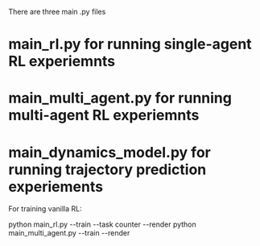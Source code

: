 There are three main .py files

# main_rl.py for running single-agent RL experiemnts

# main_multi_agent.py for running multi-agent RL experiemnts

# main_dynamics_model.py for running trajectory prediction experiements



For training vanilla RL:

python main_rl.py --train --task counter --render
python main_multi_agent.py --train --render


